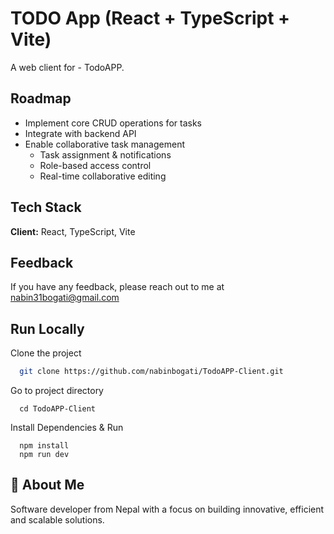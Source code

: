 # TODO App (React + TypeScript + Vite)

A web client for - TodoAPP.

## Roadmap

- Implement core CRUD operations for tasks
- Integrate with backend API
- Enable collaborative task management
  * Task assignment & notifications
  * Role-based access control
  * Real-time collaborative editing

## Tech Stack

**Client:** React, TypeScript, Vite

## Feedback

If you have any feedback, please reach out to me at nabin31bogati@gmail.com

## Run Locally

Clone the project

```bash
  git clone https://github.com/nabinbogati/TodoAPP-Client.git
```
Go to project directory
```
  cd TodoAPP-Client
```

Install Dependencies & Run
```
  npm install
  npm run dev
```

## 🚀 About Me
Software developer from Nepal with a focus on building innovative, efficient and scalable solutions.
